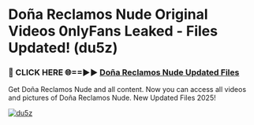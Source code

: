 # Doña Reclamos Nude Original Videos 0nlyFans Leaked - Files Updated! (du5z)

<h3>🔴 CLICK HERE 🌐==►► <a href="https://tinyurl.com/yrmya6cz" rel="nofollow">Doña Reclamos Nude Updated Files</a></h3>

Get Doña Reclamos Nude and all content. Now you can access all videos and pictures of Doña Reclamos Nude. New Updated Files 2025!

[![du5z](https://i.imgur.com/FMdXYCs.gif)](https://tinyurl.com/yrmya6cz)
